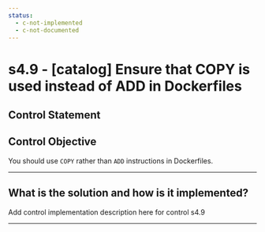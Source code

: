 ```yaml
---
status:
  - c-not-implemented
  - c-not-documented
---
```


# s4.9 - \[catalog\] Ensure that COPY is used instead of ADD in Dockerfiles

## Control Statement

## Control Objective

You should use `COPY` rather than `ADD` instructions in Dockerfiles.

______________________________________________________________________

## What is the solution and how is it implemented?

Add control implementation description here for control s4.9

______________________________________________________________________
